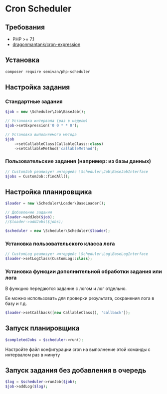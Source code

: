 # Cron Scheduler

## Требования
* PHP >= 7.1
* [dragonmantank/cron-expression](https://github.com/dragonmantank/cron-expression)


## Установка
```sh
composer require semivan/php-scheduler
```


## Настройка задания

### Стандартные задания
```php
$job = new \Scheduler\Job\BaseJob();

// Установка интервала (раз в неделю)
$job->setExpression('0 0 * * 0');

// Установка выполняемого метода
$job
    ->setCallableClass(CallableClass::class)
    ->setCallableMethod('callableMethod');
```

### Пользовательские задания (например: из базы данных)
```php
// CustomJob реализует интерфейс \Scheduler\Job\BaseJobInterface
$jobs = CustomJob::findAll();
```


## Настройка планировщика
```php
$loader = new \Scheduler\Loader\BaseLoader();

// Добавление задания
$loader->addJob($job);
//$loader->addJobs($jobs);

$scheduler = new \Scheduler\Scheduler($loader);
```

### Установка пользовательского класса лога
```php
// CustomLog реализует интерфейс \Scheduler\Log\BaseLogInterface
$loader->setLogClass(CustomLog::class);
```

### Установка функции дополнительной обработки задания или лога
В функцию передаются задание с логом и лог отдельно.

Ее можно использовать для проверки результата, сохранения лога в базу и т.д.
```php
$loader->setCallback([new CallableClass(), 'callback']);
```


## Запуск планировщика
```php
$completedJobs = $scheduler->run();
```
Настройте файл конфигурации cron на выполнение этой команды с интервалом раз в минуту


## Запуск задания без добавления в очередь
```php
$log = $scheduler->runJob($job);
$job->addLog($log);
```